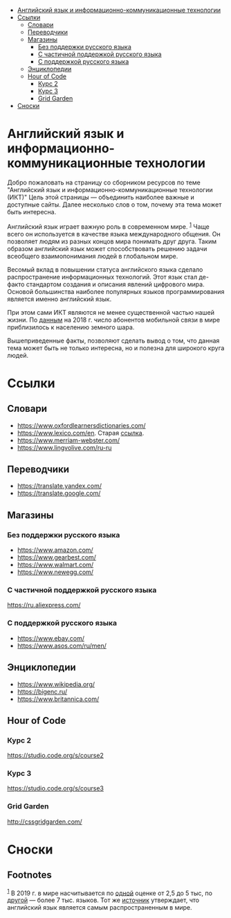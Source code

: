 - [Английский язык и информационно-коммуникационные технологии](#orgaa2e2f7)
- [Ссылки](#orgf9f7851)
  - [Словари](#orge728bd5)
  - [Переводчики](#org4be5073)
  - [Магазины](#org118f933)
    - [Без поддержки русского языка](#org80baf5b)
    - [С частичной поддержкой русского языка](#orgf174865)
    - [С поддержкой русского языка](#org2a8948e)
  - [Энциклопедии](#orgd903581)
  - [Hour of Code](#org0d2f92a)
    - [Курс 2](#orgd4a157a)
    - [Курс 3](#org1bd656b)
    - [Grid Garden](#org18626e2)
- [Сноски](#org4f104c4)



<a id="orgaa2e2f7"></a>

# Английский язык и информационно-коммуникационные технологии

Добро пожаловать на страницу со сборником ресурсов по теме "Английский язык и информационно-коммуникационные технологии (ИКТ)" Цель этой страницы &mdash; объединить наиболее важные и доступные сайты. Далее несколько слов о том, почему эта тема может быть интересна.

Английский язык играет важную роль в современном мире. <sup><a id="fnr.1" class="footref" href="#fn.1">1</a></sup> Чаще всего он используется в качестве языка международного общения. Он позволяет людям из разных концов мира понимать друг друга. Таким образом английский язык может способствовать решению задачи всеобщего взаимопонимания людей в глобальном мире.

Весомый вклад в повышении статуса английского языка сделало распространение информационных технологий. Этот язык стал де-факто стандартом создания и описания явлений цифрового мира. Основой большинства наиболее популярных языков программирования является именно английский язык.

При этом сами ИКТ являются не менее существенной частью нашей жизни. По [данным](https://www.itu.int/en/ITU-D/Statistics/Documents/publications/misr2018/MISR-2018-Vol-1-E.pdf) на 2018 г. число абонентов мобильной связи в мире приблизилось к населению земного шара.

Вышеприведенные факты, позволяют сделать вывод о том, что данная тема может быть не только интересна, но и полезна для широкого круга людей.


<a id="orgf9f7851"></a>

# Ссылки


<a id="orge728bd5"></a>

## Словари

-   <https://www.oxfordlearnersdictionaries.com/>
-   <https://www.lexico.com/en>. Старая [ссылка](https://en.oxforddictionaries.com/).
-   <https://www.merriam-webster.com/>
-   <https://www.lingvolive.com/ru-ru>


<a id="org4be5073"></a>

## Переводчики

-   <https://translate.yandex.com/>
-   <https://translate.google.com/>


<a id="org118f933"></a>

## Магазины


<a id="org80baf5b"></a>

### Без поддержки русского языка

-   <https://www.amazon.com/>
-   <https://www.gearbest.com/>
-   <https://www.walmart.com/>
-   <https://www.newegg.com/>


<a id="orgf174865"></a>

### С частичной поддержкой русского языка

<https://ru.aliexpress.com/>


<a id="org2a8948e"></a>

### С поддержкой русского языка

-   <https://www.ebay.com/>
-   <https://www.asos.com/ru/men/>


<a id="orgd903581"></a>

## Энциклопедии

-   <https://www.wikipedia.org/>
-   <https://bigenc.ru/>
-   <https://www.britannica.com/>


<a id="org0d2f92a"></a>

## Hour of Code


<a id="orgd4a157a"></a>

### Курс 2

<https://studio.code.org/s/course2>


<a id="org1bd656b"></a>

### Курс 3

<https://studio.code.org/s/course3>


<a id="org18626e2"></a>

### Grid Garden

<http://cssgridgarden.com/>


<a id="org4f104c4"></a>

# Сноски

## Footnotes

<sup><a id="fn.1" class="footnum" href="#fnr.1">1</a></sup> В 2019 г. в мире насчитывается по [одной](https://bigenc.ru/linguistics/text/4924604) оценке от 2,5 до 5 тыс, по [другой](https://www.ethnologue.com/statistics) &mdash; более 7 тыс. языков. Тот же [источник](https://www.ethnologue.com/language/eng) утверждает, что английский язык является самым распространенным в мире.